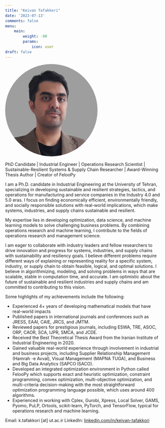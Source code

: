 ```yaml
---
title: "Keivan Tafakkori"
date: '2023-07-13'
comments: false
menu:
    main: 
        weight: -90
        params:
            icon: user
draft: false
---
```

<html>
<head>
<style>
.profile-image {
  border-radius: 50%;
  width: 300px;
  height: 300px;
}
</style>
</head>
<body>

<img class="profile-image" src="profile.png" alt="image">

</body>
</html>

PhD Candidate | Industrial Engineer | Operations Research Scientist | Sustainable-Resilient Systems & Supply Chain Researcher | Award-Winning Thesis Author | Creator of FelooPy

I am a Ph.D. candidate in Industrial Engineering at the University of Tehran, specializing in developing sustainable and resilient strategies, tactics, and operations for manufacturing and service companies in the Industry 4.0 and 5.0 eras. I focus on finding economically efficient, environmentally friendly, and socially responsible solutions with real-world implications, which make systems, industries, and supply chains sustainable and resilient.

My expertise lies in developing optimization, data science, and machine learning models to solve challenging business problems. By combining operations research and machine learning, I contribute to the fields of operations research and management science.

I am eager to collaborate with industry leaders and fellow researchers to drive innovation and progress for systems, industries, and supply chains with sustainability and resiliency goals. I believe different problems require different ways of explaining or representing reality for a specific system, industry, or supply chain to obtain feasible, logical, and optimal solutions. I believe in algorithmizing, modeling, and solving problems in ways that are scalable, stable in computation time, and accurate. I am optimistic about the future of sustainable and resilient industries and supply chains and am committed to contributing to this vision.

Some highlights of my achievements include the following:

- Experienced 4+ years of developing mathematical models that have real-world impacts
- Published papers in international journals and conferences such as JRESS, EAAI, CAIE, JRCS, and JMTM.
- Reviewed papers for prestigious journals, including ESWA, TRE, ASOC, ORP, CAOR, SCA, IJPR, SMCA, and JCDE.
- Received the Best Theoretical Thesis Award from the Iranian Institute of Industrial Engineering in 2020.
- Gained valuable real-world experience through involvement in industrial and business projects, including Supplier Relationship Management (Hamrah -e Avval), Visual Management (MAPNA TUGA), and Business and Big Data Analytics (SAPCO ISACO).
- Developed an integrated optimization environment in Python called FelooPy which supports exact and heuristic optimization, constraint programming, convex optimization, multi-objective optimization, and multi-criteria decision-making with the most straightforward optimization programming language possible, which uses around 400 algorithms.
- Experienced in working with Cplex, Gurobi, Xpress, Local Solver, GAMS, Pyomo, PuLP, Ortools, scikit-learn, PyTorch, and TensorFlow, typical for operations research and machine learning.

Email: k.tafakkori [at] ut.ac.ir
LinkedIn: [linkedin.com/in/keivan-tafakkori](https://www.linkedin.com/in/keivan-tafakkori/)
